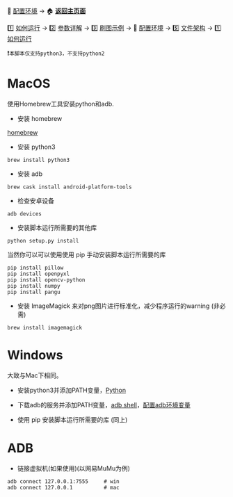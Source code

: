 📙 [配置环境](https://github.com/airbirdx/fgo-auto-run/blob/master/wiki/environment.md) → :house: **[返回主页面](https://github.com/airbirdx/fgo-auto-run)**

1️⃣ [如何运行](https://github.com/airbirdx/fgo-auto-run/blob/master/wiki/howtorun.md) → 2️⃣ [参数详解](https://github.com/airbirdx/fgo-auto-run/blob/master/wiki/parameter.md) → 3️⃣ [刷图示例](https://github.com/airbirdx/fgo-auto-run/blob/master/wiki/example.md) → 📙 [配置环境](https://github.com/airbirdx/fgo-auto-run/blob/master/wiki/environment.md) → :five: [文件架构](https://github.com/airbirdx/fgo-auto-run/blob/master/wiki/architecture.md) → 1️⃣ [如何运行](https://github.com/airbirdx/fgo-auto-run/blob/master/wiki/howtorun.md) 

:exclamation:`本脚本仅支持python3，不支持python2`

# MacOS

使用Homebrew工具安装python和adb.

* 安装 homebrew
  

[homebrew](https://brew.sh/)

* 安装 python3

```
brew install python3
```

* 安装 adb
  
```
brew cask install android-platform-tools
```

* 检查安卓设备

```
adb devices
```

* 安装脚本运行所需要的其他库

```
python setup.py install
```
当然你可以可以使用使用 pip 手动安装脚本运行所需要的库

```
pip install pillow
pip install openpyxl
pip install opencv-python
pip install numpy
pip install pangu
```

* 安装 ImageMagick 来对png图片进行标准化，减少程序运行的warning (非必需)

```
brew install imagemagick
```

#  Windows

大致与Mac下相同。

* 安装python3并添加PATH变量，[Python](https://www.python.org/)
* 下载adb的服务并添加PATH变量，[adb shell](http://adbshell.com/downloads)，[配置adb环境变量](https://www.cnblogs.com/cnwutianhao/p/6557571.html)

* 使用 pip 安装脚本运行所需要的库 (同上)

# ADB

* 链接虚拟机(如果使用)(以网易MuMu为例)

```
adb connect 127.0.0.1:7555     # win
adb connect 127.0.0.1          # mac
```